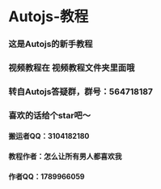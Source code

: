 # Autojs-教程
### 这是Autojs的新手教程
### 视频教程在 视频教程文件夹里面哦
### 转自Autojs答疑群，群号：564718187

### 喜欢的话给个star吧～

#### 搬运者QQ：3104182180

#### 教程作者：怎么让所有男人都喜欢我
#### 作者QQ：1789966059
